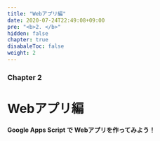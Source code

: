 ```yaml
---
title: "Webアプリ編"
date: 2020-07-24T22:49:08+09:00
pre: "<b>2. </b>"
hidden: false
chapter: true
disabaleToc: false
weight: 2
---
```


### Chapter 2

# Webアプリ編

#### Google Apps Script で Webアプリを作ってみよう！
